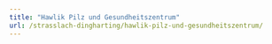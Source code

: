 ```yaml
---
title: "Hawlik Pilz und Gesundheitszentrum"
url: /strasslach-dingharting/hawlik-pilz-und-gesundheitszentrum/
---
```

